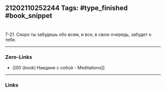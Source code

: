21202110252244
Tags: #type_finished #book_snippet 
---
# 

 7-21. Скоро ты забудешь обо всем, и все, в свою очередь, забудет о тебе. 

---
### Zero-Links
 - [[00 (book) Наедине с собой - Meditations]]
---
### Links
